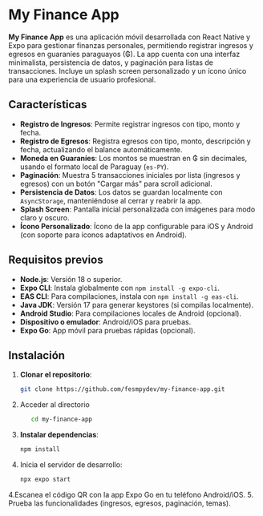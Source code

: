 # My Finance App

**My Finance App** es una aplicación móvil desarrollada con React Native y Expo para gestionar finanzas personales, permitiendo registrar ingresos y egresos en guaraníes paraguayos (₲). La app cuenta con una interfaz minimalista, persistencia de datos, y paginación para listas de transacciones. Incluye un splash screen personalizado y un ícono único para una experiencia de usuario profesional.

## Características

- **Registro de Ingresos**: Permite registrar ingresos con tipo, monto y fecha.
- **Registro de Egresos**: Registra egresos con tipo, monto, descripción y fecha, actualizando el balance automáticamente.
- **Moneda en Guaraníes**: Los montos se muestran en ₲ sin decimales, usando el formato local de Paraguay (`es-PY`).
- **Paginación**: Muestra 5 transacciones iniciales por lista (ingresos y egresos) con un botón "Cargar más" para scroll adicional.
- **Persistencia de Datos**: Los datos se guardan localmente con `AsyncStorage`, manteniéndose al cerrar y reabrir la app.
- **Splash Screen**: Pantalla inicial personalizada con imágenes para modo claro y oscuro.
- **Ícono Personalizado**: Ícono de la app configurable para iOS y Android (con soporte para íconos adaptativos en Android).

## Requisitos previos

- **Node.js**: Versión 18 o superior.
- **Expo CLI**: Instala globalmente con `npm install -g expo-cli`.
- **EAS CLI**: Para compilaciones, instala con `npm install -g eas-cli`.
- **Java JDK**: Versión 17 para generar keystores (si compilas localmente).
- **Android Studio**: Para compilaciones locales de Android (opcional).
- **Dispositivo o emulador**: Android/iOS para pruebas.
- **Expo Go**: App móvil para pruebas rápidas (opcional).

## Instalación

1. **Clonar el repositorio**:
   ```bash
   git clone https://github.com/fesmpydev/my-finance-app.git

2. Acceder al directorio
   ```bash
      cd my-finance-app

3. **Instalar dependencias**:
   ```bash
   npm install
   ```

3. Inicia el servidor de desarrollo:
   ```bash
   npx expo start
    ```

4.Escanea el código QR con la app Expo Go en tu teléfono Android/iOS.
5. Prueba las funcionalidades (ingresos, egresos, paginación, temas).
